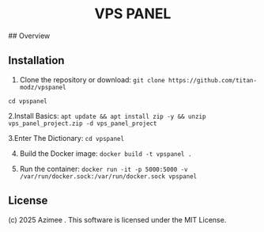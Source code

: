 
<h1 align="center">VPS PANEL</h1>
## Overview

## Installation
1. Clone the repository or download:
`git clone https://github.com/titan-modz/vpspanel`

`cd vpspanel`

2.Install Basics:
`apt update && apt install zip -y && unzip vps_panel_project.zip -d vps_panel_project`

3.Enter The Dictionary:
`cd vpspanel`

4. Build the Docker image:
`docker build -t vpspanel .`

5. Run the container:
`docker run -it -p 5000:5000 -v /var/run/docker.sock:/var/run/docker.sock vpspanel`

## License
(c) 2025 Azimee . This software is licensed under the MIT License.

